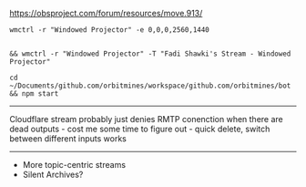 https://obsproject.com/forum/resources/move.913/


```shell
wmctrl -r "Windowed Projector" -e 0,0,0,2560,1440 


&& wmctrl -r "Windowed Projector" -T "Fadi Shawki's Stream - Windowed Projector"
```

```shell
cd ~/Documents/github.com/orbitmines/workspace/github.com/orbitmines/bot && npm start
```

---

Cloudflare stream probably just denies RMTP conenction when there are dead outputs - cost me some time to figure out - quick delete, switch between different inputs works


---



- More topic-centric streams
- Silent Archives?
